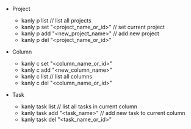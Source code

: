 - Project

  - kanly p list // list all projects
  - kanly p set "<project_name_or_id>" // set current project
  - kanly p add "<new_project_name>" // add new project
  - kanly p del "<project_name_or_id>"

- Column

  - kanly c set "<column_name_or_id>"
  - kanly c add "<new_column_name>"
  - kanly c list // list all columns
  - kanly c del "<column_name_or_id>"

- Task
  - kanly task list // list all tasks in current column
  - kanly task add "<task_name>" // add new task to current column
  - kanly task del "<task_name_or_id>"
